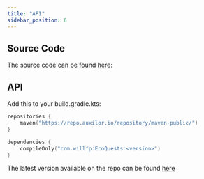 ```yaml
---
title: "API"
sidebar_position: 6
---
```


## Source Code

The source code can be found [here](https://github.com/Auxilor/EcoQuests):

## API

Add this to your build.gradle.kts:

```kts
repositories {
    maven("https://repo.auxilor.io/repository/maven-public/")
}

dependencies {
    compileOnly("com.willfp:EcoQuests:<version>")
}
```

The latest version available on the repo can be found [here](https://github.com/Auxilor/EcoQuests/tags)
